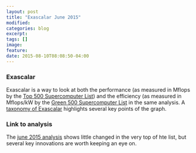 ```yaml
---
layout: post
title: "Exascalar June 2015"
modified: 
categories: blog
excerpt:
tags: []
image:
feature:
date: 2015-08-10T08:08:50-04:00
---
```


### Exascalar  
Exascalar is a way to look at both the performance (as measured in Mflops by the [Top 500 Supercomputer List](http://www.top500.org)) and the efficiency (as measured in Mflops/kW by the [Green 500 Supercomputer List](http://www.green500.org) in the same analysis.  A [taxonomy of Exascalar](http://www.datacenterknowledge.com/archives/2013/01/28/the-taxonomy-of-exascalar/) highlights several key points of the graph. 

### Link to analysis

The [june 2015 analysis](https://rpubs.com/ww44ss/Jun2015Exascalar) shows little changed in the very top of hte list, but several key innovations are worth keeping an eye on. 

